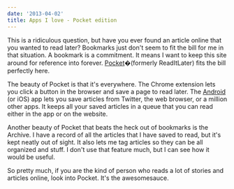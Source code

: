 ```yaml
---
date: '2013-04-02'
title: Apps I love - Pocket edition
---
```


This is a ridiculous question, but have you ever found an article online that you wanted to read later? Bookmarks just don't seem to fit the bill for me in that situation. A bookmark is a commitment. It means I want to keep this site around for reference into forever. <a href="https://getpocket.com">Pocket</a>�(formerly ReadItLater) fits the bill perfectly here.

The beauty of Pocket is that it's everywhere. The Chrome extension lets you click a button in the browser and save a page to read later. The <a href="https://play.google.com/store/apps/details?id=com.ideashower.readitlater.pro&amp;feature=search_result#?t=W251bGwsMSwxLDEsImNvbS5pZGVhc2hvd2VyLnJlYWRpdGxhdGVyLnBybyJd">Android</a> (or iOS) app lets you save articles from Twitter, the web browser, or a million other apps. It keeps all your saved articles in a queue that you can read either in the app or on the website.

Another beauty of Pocket that beats the heck out of bookmarks is the Archive. I have a record of all the articles that I have saved to read, but it's kept neatly out of sight. It also lets me tag articles so they can be all organized and stuff. I don't use that feature much, but I can see how it would be useful.

So pretty much, if you are the kind of person who reads a lot of stories and articles online, look into Pocket. It's the awesomesauce.
